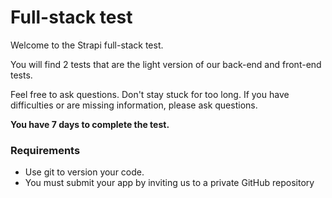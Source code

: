 # Full-stack test

Welcome to the Strapi full-stack test.

You will find 2 tests that are the light version of our back-end and front-end tests.

Feel free to ask questions. Don't stay stuck for too long. If you have difficulties or are missing information, please ask questions.

**You have 7 days to complete the test.**

### Requirements

- Use git to version your code.
- You must submit your app by inviting us to a private GitHub repository
